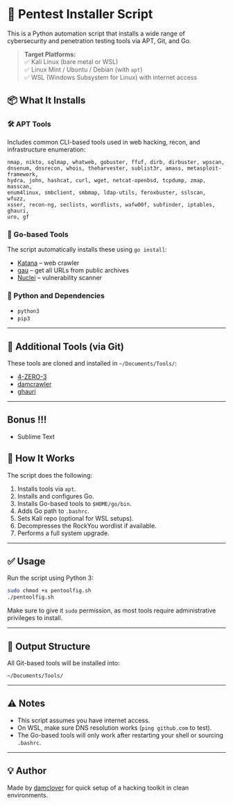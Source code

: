 
# 🔧 Pentest Installer Script

This is a Python automation script that installs a wide range of cybersecurity and penetration testing tools via APT, Git, and Go.

> **Target Platforms:**  
> ✅ Kali Linux (bare metal or WSL)  
> ✅ Linux Mint / Ubuntu / Debian (with `apt`)  
> ✅ WSL (Windows Subsystem for Linux) with internet access

## 📦 What It Installs

### 🛠️ APT Tools
Includes common CLI-based tools used in web hacking, recon, and infrastructure enumeration:

```
nmap, nikto, sqlmap, whatweb, gobuster, ffuf, dirb, dirbuster, wpscan,
dnsenum, dnsrecon, whois, theharvester, sublist3r, amass, metasploit-framework,
hydra, john, hashcat, curl, wget, netcat-openbsd, tcpdump, zmap, masscan,
enum4linux, smbclient, smbmap, ldap-utils, feroxbuster, sslscan, wfuzz,
xsser, recon-ng, seclists, wordlists, wafw00f, subfinder, iptables, ghauri,
uro, gf
```

### 🧰 Go-based Tools
The script automatically installs these using `go install`:

- [Katana](https://github.com/projectdiscovery/katana) – web crawler
- [gau](https://github.com/lc/gau) – get all URLs from public archives
- [Nuclei](https://github.com/projectdiscovery/nuclei) – vulnerability scanner

### 🐍 Python and Dependencies
- `python3`
- `pip3`

---

## 🧙 Additional Tools (via Git)

These tools are cloned and installed in `~/Documents/Tools/`:

- [4-ZERO-3](https://github.com/Dheerajmadhukar/4-ZERO-3)
- [damcrawler](https://github.com/damclover/damcrawler)
- [ghauri](https://github.com/r0oth3x49/ghauri)

---

## Bonus !!!
- Sublime Text

## 🧠 How It Works

The script does the following:

1. Installs tools via `apt`.
2. Installs and configures Go.
3. Installs Go-based tools to `$HOME/go/bin`.
4. Adds Go path to `.bashrc`.
5. Sets Kali repo (optional for WSL setups).
6. Decompresses the RockYou wordlist if available.
7. Performs a full system upgrade.

---

## ✅ Usage

Run the script using Python 3:

```bash
sudo chmod +x pentoolfig.sh
./pentoolfig.sh
```

Make sure to give it `sudo` permission, as most tools require administrative privileges to install.

---

## 📂 Output Structure

All Git-based tools will be installed into:

```
~/Documents/Tools/
```

---

## ⚠️ Notes

- This script assumes you have internet access.
- On WSL, make sure DNS resolution works (`ping github.com` to test).
- The Go-based tools will only work after restarting your shell or sourcing `.bashrc`.

---

## 💡 Author

Made by [damclover](https://github.com/damclover) for quick setup of a hacking toolkit in clean environments.
